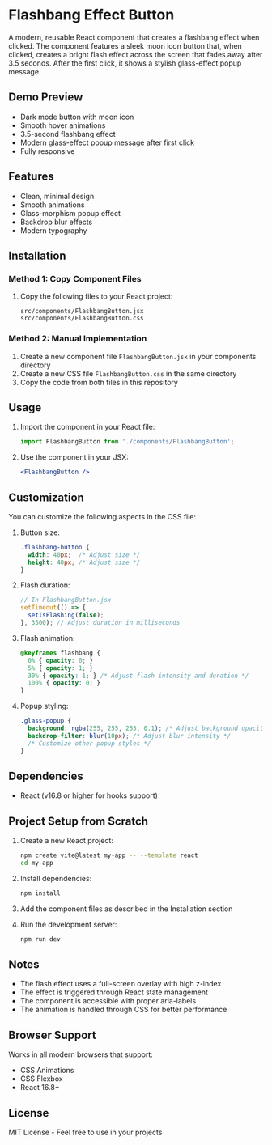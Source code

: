 # Flashbang Effect Button

A modern, reusable React component that creates a flashbang effect when clicked. The component features a sleek moon icon button that, when clicked, creates a bright flash effect across the screen that fades away after 3.5 seconds. After the first click, it shows a stylish glass-effect popup message.

## Demo Preview
- Dark mode button with moon icon
- Smooth hover animations
- 3.5-second flashbang effect
- Modern glass-effect popup message after first click
- Fully responsive

## Features
- Clean, minimal design
- Smooth animations
- Glass-morphism popup effect
- Backdrop blur effects
- Modern typography

## Installation

### Method 1: Copy Component Files
1. Copy the following files to your React project:
   ```
   src/components/FlashbangButton.jsx
   src/components/FlashbangButton.css
   ```

### Method 2: Manual Implementation
1. Create a new component file `FlashbangButton.jsx` in your components directory
2. Create a new CSS file `FlashbangButton.css` in the same directory
3. Copy the code from both files in this repository

## Usage

1. Import the component in your React file:
   ```jsx
   import FlashbangButton from './components/FlashbangButton';
   ```

2. Use the component in your JSX:
   ```jsx
   <FlashbangButton />
   ```

## Customization

You can customize the following aspects in the CSS file:

1. Button size:
   ```css
   .flashbang-button {
     width: 40px;  /* Adjust size */
     height: 40px; /* Adjust size */
   }
   ```

2. Flash duration:
   ```jsx
   // In FlashbangButton.jsx
   setTimeout(() => {
     setIsFlashing(false);
   }, 3500); // Adjust duration in milliseconds
   ```

3. Flash animation:
   ```css
   @keyframes flashbang {
     0% { opacity: 0; }
     5% { opacity: 1; }
     30% { opacity: 1; } /* Adjust flash intensity and duration */
     100% { opacity: 0; }
   }
   ```

4. Popup styling:
   ```css
   .glass-popup {
     background: rgba(255, 255, 255, 0.1); /* Adjust background opacity */
     backdrop-filter: blur(10px); /* Adjust blur intensity */
     /* Customize other popup styles */
   }
   ```

## Dependencies
- React (v16.8 or higher for hooks support)

## Project Setup from Scratch

1. Create a new React project:
   ```bash
   npm create vite@latest my-app -- --template react
   cd my-app
   ```

2. Install dependencies:
   ```bash
   npm install
   ```

3. Add the component files as described in the Installation section

4. Run the development server:
   ```bash
   npm run dev
   ```

## Notes
- The flash effect uses a full-screen overlay with high z-index
- The effect is triggered through React state management
- The component is accessible with proper aria-labels
- The animation is handled through CSS for better performance

## Browser Support
Works in all modern browsers that support:
- CSS Animations
- CSS Flexbox
- React 16.8+

## License
MIT License - Feel free to use in your projects 